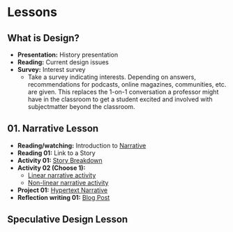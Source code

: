 # Lessons

## What is Design?
- **Presentation:** History presentation
- **Reading:** Current design issues
- **Survey:** Interest survey
  - Take a survey indicating interests. Depending on answers, recommendations for podcasts, online magazines, communities, etc. are given. This replaces the 1-on-1 conversation a professor might have in the classroom to get a student excited and involved with subjectmatter beyond the classroom.

## 01. Narrative Lesson
- **Reading/watching:** Introduction to [Narrative](../topics/narrative.md)
- **Reading 01:** Link to a Story
- **Activity 01:** [Story Breakdown](practice/story_breakdown.md)
- **Activity 02 (Choose 1):**
  - [Linear narrative activity](../practice/linear_narrative.md)
  - [Non-linear narrative activity](../practice/non-linear_narrative.md)
- **Project 01:** [Hypertext Narrative](../projects/hypertext_narrative_project.md)
- **Reflection writing 01:** [Blog Post](../practice/blog_post_narrative.md)
 
## Speculative Design Lesson

